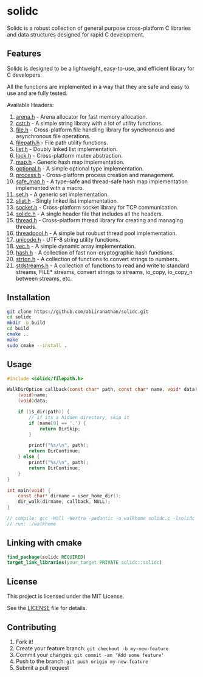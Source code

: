 # solidc

Solidc is a robust collection of general purpose cross-platform C libraries and data structures designed for rapid C development.

## Features

Solidc is designed to be a lightweight, easy-to-use, and efficient library for C developers.

All the functions are implemented in a way that they are safe and easy to use
and are fully tested.

Available Headers:

1. [arena.h](./include/arena.h) - Arena allocator for fast memory allocation.
1. [cstr.h](./include/cstr.h) - A simple string library with a lot of utility functions.
1. [file.h](./include/file.h) - Cross-platform file handling library for synchronous and asynchronous file operations.
1. [filepath.h](./include/filepath.h) - File path utility functions.
1. [list.h](./include/list.h) - Doubly linked list implementation.
1. [lock.h](./include/lock.h) - Cross-platform mutex abstraction.
1. [map.h](./include/map.h) - Generic hash map implementation.
1. [optional.h](./include/optional.h) - A simple optional type implementation.
1. [process.h](./include/process.h) - Cross-platform process creation and management.
1. [safe_map.h](./include/safe_map.h) - A type-safe and thread-safe hash map implementation implemented with a macro.
1. [set.h](./include/set.h) - A generic set implementation.
1. [slist.h](./include/slist.h) - Singly linked list implementation.
1. [socket.h](./include/socket.h) - Cross-platform socket library for TCP communication.
1. [solidc.h](./include/solidc.h) - A single header file that includes all the headers.
1. [thread.h](./include/thread.h) - Cross-platform thread library for creating and managing threads.
1. [threadpool.h](./include/threadpool.h) - A simple but roubust thread pool implementation.
1. [unicode.h](./include/unicode.h) - UTF-8 string utility functions.
1. [vec.h](./include/vec.h) - A simple dynamic array implementation.
1. [hash.h](./include/hash.h) - A collection of fast non-cryptographic hash functions.
1. [strton.h](./include/strton.h) - A collection of functions to convert strings to numbers.
1. [stdstreams.h](./include/stdstreams.h) - A collection of functions to read and write to standard streams, FILE\* streams, convert strings to streams, io_copy, io_copy_n between streams, etc.

## Installation

```bash
git clone https://github.com/abiiranathan/solidc.git
cd solidc
mkdir -p build
cd build
cmake ..
make
sudo cmake --install .
```

## Usage

```c
#include <solidc/filepath.h>

WalkDirOption callback(const char* path, const char* name, void* data) {
    (void)name;
    (void)data;

    if (is_dir(path)) {
        // if its a hidden directory, skip it
        if (name[0] == '.') {
            return DirSkip;
        }

        printf("%s/\n", path);
        return DirContinue;
    } else {
        printf("%s/\n", path);
        return DirContinue;
    }
}

int main(void) {
    const char* dirname = user_home_dir();
    dir_walk(dirname, callback, NULL);
}

// compile: gcc -Wall -Wextra -pedantic -o walkhome solidc.c -lsolidc
// run: ./walkhome
```

## Linking with cmake

```cmake
find_package(solidc REQUIRED)
target_link_libraries(your_target PRIVATE solidc::solidc)
```

## License

This project is licensed under the MIT License.

See the [LICENSE](LICENSE) file for details.

## Contributing

1. Fork it!
2. Create your feature branch: `git checkout -b my-new-feature`
3. Commit your changes: `git commit -am 'Add some feature'`
4. Push to the branch: `git push origin my-new-feature`
5. Submit a pull request

